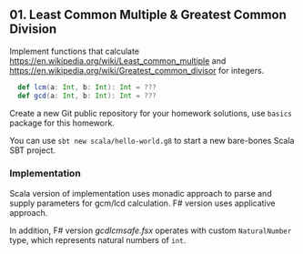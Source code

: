 ## 01. Least Common Multiple & Greatest Common Division

Implement functions that calculate https://en.wikipedia.org/wiki/Least_common_multiple and https://en.wikipedia.org/wiki/Greatest_common_divisor for integers.

```scala
  def lcm(a: Int, b: Int): Int = ???
  def gcd(a: Int, b: Int): Int = ???
```

Create a new Git public repository for your homework solutions, use `basics` package for this homework.

You can use `sbt new scala/hello-world.g8` to start a new bare-bones Scala SBT project.

### Implementation

Scala version of implementation uses monadic approach to parse and supply parameters for gcm/lcd calculation. F# version uses applicative approach.

In addition, F# version *gcdlcmsafe.fsx* operates with custom `NaturalNumber` type, which represents natural numbers of `int`.

